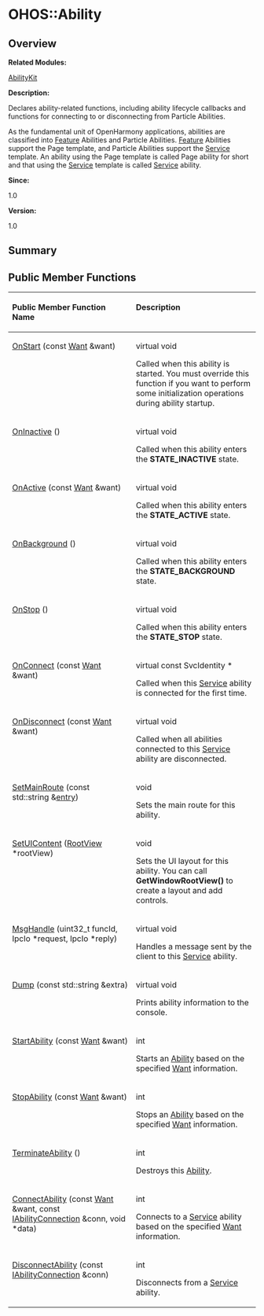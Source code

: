 # OHOS::Ability<a name="EN-US_TOPIC_0000001054479575"></a>

## **Overview**<a name="section227593243084837"></a>

**Related Modules:**

[AbilityKit](abilitykit.md)

**Description:**

Declares ability-related functions, including ability lifecycle callbacks and functions for connecting to or disconnecting from Particle Abilities. 

As the fundamental unit of OpenHarmony applications, abilities are classified into  [Feature](feature.md)  Abilities and Particle Abilities.  [Feature](feature.md)  Abilities support the Page template, and Particle Abilities support the  [Service](service.md)  template. An ability using the Page template is called Page ability for short and that using the  [Service](service.md)  template is called  [Service](service.md)  ability.

**Since:**

1.0

**Version:**

1.0

## **Summary**<a name="section596716020084837"></a>

## Public Member Functions<a name="pub-methods"></a>

<a name="table555765185084837"></a>
<table><thead align="left"><tr id="row747119158084837"><th class="cellrowborder" valign="top" width="50%" id="mcps1.1.3.1.1"><p id="p1495269378084837"><a name="p1495269378084837"></a><a name="p1495269378084837"></a>Public Member Function Name</p>
</th>
<th class="cellrowborder" valign="top" width="50%" id="mcps1.1.3.1.2"><p id="p767278114084837"><a name="p767278114084837"></a><a name="p767278114084837"></a>Description</p>
</th>
</tr>
</thead>
<tbody><tr id="row971666805084837"><td class="cellrowborder" valign="top" width="50%" headers="mcps1.1.3.1.1 "><p id="p690889432084837"><a name="p690889432084837"></a><a name="p690889432084837"></a><a href="abilitykit.md#ga4d016d42397f33c7710db8544581c757">OnStart</a> (const <a href="want.md">Want</a> &amp;want)</p>
</td>
<td class="cellrowborder" valign="top" width="50%" headers="mcps1.1.3.1.2 "><p id="p1788330887084837"><a name="p1788330887084837"></a><a name="p1788330887084837"></a>virtual void </p>
<p id="p145900818084837"><a name="p145900818084837"></a><a name="p145900818084837"></a>Called when this ability is started. You must override this function if you want to perform some initialization operations during ability startup. </p>
</td>
</tr>
<tr id="row1338585118084837"><td class="cellrowborder" valign="top" width="50%" headers="mcps1.1.3.1.1 "><p id="p112623444084837"><a name="p112623444084837"></a><a name="p112623444084837"></a><a href="abilitykit.md#gae251a38aa7c0aebd7498eef86deab7c1">OnInactive</a> ()</p>
</td>
<td class="cellrowborder" valign="top" width="50%" headers="mcps1.1.3.1.2 "><p id="p386250391084837"><a name="p386250391084837"></a><a name="p386250391084837"></a>virtual void </p>
<p id="p599241652084837"><a name="p599241652084837"></a><a name="p599241652084837"></a>Called when this ability enters the <strong id="b140742035084837"><a name="b140742035084837"></a><a name="b140742035084837"></a>STATE_INACTIVE</strong> state. </p>
</td>
</tr>
<tr id="row671970770084837"><td class="cellrowborder" valign="top" width="50%" headers="mcps1.1.3.1.1 "><p id="p2031938534084837"><a name="p2031938534084837"></a><a name="p2031938534084837"></a><a href="abilitykit.md#ga3135bfa435f5aaa185f21014a9e86e59">OnActive</a> (const <a href="want.md">Want</a> &amp;want)</p>
</td>
<td class="cellrowborder" valign="top" width="50%" headers="mcps1.1.3.1.2 "><p id="p174036397084837"><a name="p174036397084837"></a><a name="p174036397084837"></a>virtual void </p>
<p id="p752864652084837"><a name="p752864652084837"></a><a name="p752864652084837"></a>Called when this ability enters the <strong id="b1803202087084837"><a name="b1803202087084837"></a><a name="b1803202087084837"></a>STATE_ACTIVE</strong> state. </p>
</td>
</tr>
<tr id="row1070790822084837"><td class="cellrowborder" valign="top" width="50%" headers="mcps1.1.3.1.1 "><p id="p469568606084837"><a name="p469568606084837"></a><a name="p469568606084837"></a><a href="abilitykit.md#ga8185ad517d94ca99a00917d3d1f10620">OnBackground</a> ()</p>
</td>
<td class="cellrowborder" valign="top" width="50%" headers="mcps1.1.3.1.2 "><p id="p663751035084837"><a name="p663751035084837"></a><a name="p663751035084837"></a>virtual void </p>
<p id="p1310143183084837"><a name="p1310143183084837"></a><a name="p1310143183084837"></a>Called when this ability enters the <strong id="b1529611245084837"><a name="b1529611245084837"></a><a name="b1529611245084837"></a>STATE_BACKGROUND</strong> state. </p>
</td>
</tr>
<tr id="row2094378171084837"><td class="cellrowborder" valign="top" width="50%" headers="mcps1.1.3.1.1 "><p id="p2144839750084837"><a name="p2144839750084837"></a><a name="p2144839750084837"></a><a href="abilitykit.md#gaa4145b360bbe5cdb5d267b17ac12af6a">OnStop</a> ()</p>
</td>
<td class="cellrowborder" valign="top" width="50%" headers="mcps1.1.3.1.2 "><p id="p875820415084837"><a name="p875820415084837"></a><a name="p875820415084837"></a>virtual void </p>
<p id="p1581105768084837"><a name="p1581105768084837"></a><a name="p1581105768084837"></a>Called when this ability enters the <strong id="b860809944084837"><a name="b860809944084837"></a><a name="b860809944084837"></a>STATE_STOP</strong> state. </p>
</td>
</tr>
<tr id="row405658473084837"><td class="cellrowborder" valign="top" width="50%" headers="mcps1.1.3.1.1 "><p id="p1188587476084837"><a name="p1188587476084837"></a><a name="p1188587476084837"></a><a href="abilitykit.md#ga88e9dbaaa083be9f06adeea27680ef76">OnConnect</a> (const <a href="want.md">Want</a> &amp;want)</p>
</td>
<td class="cellrowborder" valign="top" width="50%" headers="mcps1.1.3.1.2 "><p id="p1748393321084837"><a name="p1748393321084837"></a><a name="p1748393321084837"></a>virtual const SvcIdentity * </p>
<p id="p1835864863084837"><a name="p1835864863084837"></a><a name="p1835864863084837"></a>Called when this <a href="service.md">Service</a> ability is connected for the first time. </p>
</td>
</tr>
<tr id="row1313397070084837"><td class="cellrowborder" valign="top" width="50%" headers="mcps1.1.3.1.1 "><p id="p1377842411084837"><a name="p1377842411084837"></a><a name="p1377842411084837"></a><a href="abilitykit.md#gac17d2b81d661134b63ee74b0212eace6">OnDisconnect</a> (const <a href="want.md">Want</a> &amp;want)</p>
</td>
<td class="cellrowborder" valign="top" width="50%" headers="mcps1.1.3.1.2 "><p id="p1005398939084837"><a name="p1005398939084837"></a><a name="p1005398939084837"></a>virtual void </p>
<p id="p512605013084837"><a name="p512605013084837"></a><a name="p512605013084837"></a>Called when all abilities connected to this <a href="service.md">Service</a> ability are disconnected. </p>
</td>
</tr>
<tr id="row1920744543084837"><td class="cellrowborder" valign="top" width="50%" headers="mcps1.1.3.1.1 "><p id="p221374941084837"><a name="p221374941084837"></a><a name="p221374941084837"></a><a href="abilitykit.md#gac83a9af046458b7f6bfaf85071b093f4">SetMainRoute</a> (const std::string &amp;<a href="entry.md">entry</a>)</p>
</td>
<td class="cellrowborder" valign="top" width="50%" headers="mcps1.1.3.1.2 "><p id="p1108282235084837"><a name="p1108282235084837"></a><a name="p1108282235084837"></a>void </p>
<p id="p122714624084837"><a name="p122714624084837"></a><a name="p122714624084837"></a>Sets the main route for this ability. </p>
</td>
</tr>
<tr id="row2121053054084837"><td class="cellrowborder" valign="top" width="50%" headers="mcps1.1.3.1.1 "><p id="p266775000084837"><a name="p266775000084837"></a><a name="p266775000084837"></a><a href="abilitykit.md#ga9b734c2ad8ad52f906d676f0c897a4aa">SetUIContent</a> (<a href="ohos-rootview.md">RootView</a> *rootView)</p>
</td>
<td class="cellrowborder" valign="top" width="50%" headers="mcps1.1.3.1.2 "><p id="p818064272084837"><a name="p818064272084837"></a><a name="p818064272084837"></a>void </p>
<p id="p1617442157084837"><a name="p1617442157084837"></a><a name="p1617442157084837"></a>Sets the UI layout for this ability. You can call <strong id="b1427412066084837"><a name="b1427412066084837"></a><a name="b1427412066084837"></a>GetWindowRootView()</strong> to create a layout and add controls. </p>
</td>
</tr>
<tr id="row1066046894084837"><td class="cellrowborder" valign="top" width="50%" headers="mcps1.1.3.1.1 "><p id="p1499633864084837"><a name="p1499633864084837"></a><a name="p1499633864084837"></a><a href="abilitykit.md#gab2d208621c7236c3608afb77d8a02966">MsgHandle</a> (uint32_t funcId, IpcIo *request, IpcIo *reply)</p>
</td>
<td class="cellrowborder" valign="top" width="50%" headers="mcps1.1.3.1.2 "><p id="p1694861028084837"><a name="p1694861028084837"></a><a name="p1694861028084837"></a>virtual void </p>
<p id="p457647083084837"><a name="p457647083084837"></a><a name="p457647083084837"></a>Handles a message sent by the client to this <a href="service.md">Service</a> ability. </p>
</td>
</tr>
<tr id="row886288679084837"><td class="cellrowborder" valign="top" width="50%" headers="mcps1.1.3.1.1 "><p id="p1620451875084837"><a name="p1620451875084837"></a><a name="p1620451875084837"></a><a href="abilitykit.md#ga5330624843c776ebe61366540d32eb92">Dump</a> (const std::string &amp;extra)</p>
</td>
<td class="cellrowborder" valign="top" width="50%" headers="mcps1.1.3.1.2 "><p id="p555050195084837"><a name="p555050195084837"></a><a name="p555050195084837"></a>virtual void </p>
<p id="p1486207241084837"><a name="p1486207241084837"></a><a name="p1486207241084837"></a>Prints ability information to the console. </p>
</td>
</tr>
<tr id="row816190004084837"><td class="cellrowborder" valign="top" width="50%" headers="mcps1.1.3.1.1 "><p id="p274908703084837"><a name="p274908703084837"></a><a name="p274908703084837"></a><a href="abilitykit.md#gab11d708d5eaa1eca54828fa88625681a">StartAbility</a> (const <a href="want.md">Want</a> &amp;want)</p>
</td>
<td class="cellrowborder" valign="top" width="50%" headers="mcps1.1.3.1.2 "><p id="p980821791084837"><a name="p980821791084837"></a><a name="p980821791084837"></a>int </p>
<p id="p1612307854084837"><a name="p1612307854084837"></a><a name="p1612307854084837"></a>Starts an <a href="ohos-ability.md">Ability</a> based on the specified <a href="want.md">Want</a> information. </p>
</td>
</tr>
<tr id="row1580946774084837"><td class="cellrowborder" valign="top" width="50%" headers="mcps1.1.3.1.1 "><p id="p740363199084837"><a name="p740363199084837"></a><a name="p740363199084837"></a><a href="abilitykit.md#gadc670d5f6df0d485ee3062b70b3ffe99">StopAbility</a> (const <a href="want.md">Want</a> &amp;want)</p>
</td>
<td class="cellrowborder" valign="top" width="50%" headers="mcps1.1.3.1.2 "><p id="p2113552500084837"><a name="p2113552500084837"></a><a name="p2113552500084837"></a>int </p>
<p id="p384412316084837"><a name="p384412316084837"></a><a name="p384412316084837"></a>Stops an <a href="ohos-ability.md">Ability</a> based on the specified <a href="want.md">Want</a> information. </p>
</td>
</tr>
<tr id="row1579162740084837"><td class="cellrowborder" valign="top" width="50%" headers="mcps1.1.3.1.1 "><p id="p572465098084837"><a name="p572465098084837"></a><a name="p572465098084837"></a><a href="abilitykit.md#gac4a36f03c60fcbeca3b47192ccab1d24">TerminateAbility</a> ()</p>
</td>
<td class="cellrowborder" valign="top" width="50%" headers="mcps1.1.3.1.2 "><p id="p1794873218084837"><a name="p1794873218084837"></a><a name="p1794873218084837"></a>int </p>
<p id="p1333508519084837"><a name="p1333508519084837"></a><a name="p1333508519084837"></a>Destroys this <a href="ohos-ability.md">Ability</a>. </p>
</td>
</tr>
<tr id="row1231299292084837"><td class="cellrowborder" valign="top" width="50%" headers="mcps1.1.3.1.1 "><p id="p1811799733084837"><a name="p1811799733084837"></a><a name="p1811799733084837"></a><a href="abilitykit.md#ga4da460ac085a8da1c665f317fcde2ba1">ConnectAbility</a> (const <a href="want.md">Want</a> &amp;want, const <a href="iabilityconnection.md">IAbilityConnection</a> &amp;conn, void *data)</p>
</td>
<td class="cellrowborder" valign="top" width="50%" headers="mcps1.1.3.1.2 "><p id="p832510986084837"><a name="p832510986084837"></a><a name="p832510986084837"></a>int </p>
<p id="p1452465091084837"><a name="p1452465091084837"></a><a name="p1452465091084837"></a>Connects to a <a href="service.md">Service</a> ability based on the specified <a href="want.md">Want</a> information. </p>
</td>
</tr>
<tr id="row276336280084837"><td class="cellrowborder" valign="top" width="50%" headers="mcps1.1.3.1.1 "><p id="p647846189084837"><a name="p647846189084837"></a><a name="p647846189084837"></a><a href="abilitykit.md#ga1d9023597a9889dbb4015565a10f3470">DisconnectAbility</a> (const <a href="iabilityconnection.md">IAbilityConnection</a> &amp;conn)</p>
</td>
<td class="cellrowborder" valign="top" width="50%" headers="mcps1.1.3.1.2 "><p id="p1575274384084837"><a name="p1575274384084837"></a><a name="p1575274384084837"></a>int </p>
<p id="p1808052809084837"><a name="p1808052809084837"></a><a name="p1808052809084837"></a>Disconnects from a <a href="service.md">Service</a> ability. </p>
</td>
</tr>
</tbody>
</table>

